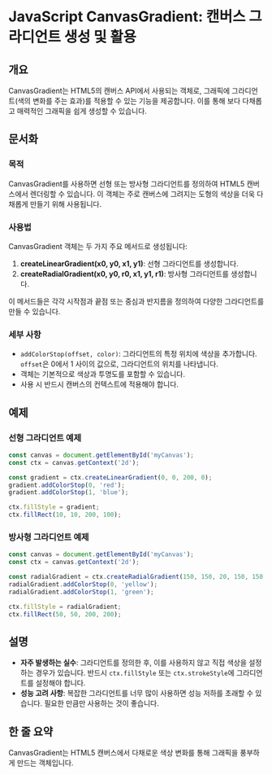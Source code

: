 <!--
Meta Description: # JavaScript CanvasGradient: 캔버스 그라디언트 생성 및 활용 ## 개요 CanvasGradient는 HTML5의 캔버스 API에서 사용되는 객체로, 그래픽에 그라디언트(색의 변화를 주는 효과)를 적용할 수 있는 기능을 제공합니다. 이를 통해 보다...
Meta Keywords: ctx, 그라디언트를, 있습니다, const, addcolorstop
-->

# JavaScript CanvasGradient: 캔버스 그라디언트 생성 및 활용

## 개요
CanvasGradient는 HTML5의 캔버스 API에서 사용되는 객체로, 그래픽에 그라디언트(색의 변화를 주는 효과)를 적용할 수 있는 기능을 제공합니다. 이를 통해 보다 다채롭고 매력적인 그래픽을 쉽게 생성할 수 있습니다.

## 문서화
### 목적
CanvasGradient를 사용하면 선형 또는 방사형 그라디언트를 정의하여 HTML5 캔버스에서 렌더링할 수 있습니다. 이 객체는 주로 캔버스에 그려지는 도형의 색상을 더욱 다채롭게 만들기 위해 사용됩니다.

### 사용법
CanvasGradient 객체는 두 가지 주요 메서드로 생성됩니다:
1. **createLinearGradient(x0, y0, x1, y1)**: 선형 그라디언트를 생성합니다.
2. **createRadialGradient(x0, y0, r0, x1, y1, r1)**: 방사형 그라디언트를 생성합니다.

이 메서드들은 각각 시작점과 끝점 또는 중심과 반지름을 정의하여 다양한 그라디언트를 만들 수 있습니다.

### 세부 사항
- `addColorStop(offset, color)`: 그라디언트의 특정 위치에 색상을 추가합니다. `offset`은 0에서 1 사이의 값으로, 그라디언트의 위치를 나타냅니다.
- 객체는 기본적으로 색상과 투명도를 포함할 수 있습니다.
- 사용 시 반드시 캔버스의 컨텍스트에 적용해야 합니다.

## 예제
### 선형 그라디언트 예제
```javascript
const canvas = document.getElementById('myCanvas');
const ctx = canvas.getContext('2d');

const gradient = ctx.createLinearGradient(0, 0, 200, 0);
gradient.addColorStop(0, 'red');
gradient.addColorStop(1, 'blue');

ctx.fillStyle = gradient;
ctx.fillRect(10, 10, 200, 100);
```

### 방사형 그라디언트 예제
```javascript
const canvas = document.getElementById('myCanvas');
const ctx = canvas.getContext('2d');

const radialGradient = ctx.createRadialGradient(150, 150, 20, 150, 150, 100);
radialGradient.addColorStop(0, 'yellow');
radialGradient.addColorStop(1, 'green');

ctx.fillStyle = radialGradient;
ctx.fillRect(50, 50, 200, 200);
```

## 설명
- **자주 발생하는 실수**: 그라디언트를 정의한 후, 이를 사용하지 않고 직접 색상을 설정하는 경우가 있습니다. 반드시 `ctx.fillStyle` 또는 `ctx.strokeStyle`에 그라디언트를 설정해야 합니다.
- **성능 고려 사항**: 복잡한 그라디언트를 너무 많이 사용하면 성능 저하를 초래할 수 있습니다. 필요한 만큼만 사용하는 것이 좋습니다.

## 한 줄 요약
CanvasGradient는 HTML5 캔버스에서 다채로운 색상 변화를 통해 그래픽을 풍부하게 만드는 객체입니다.
